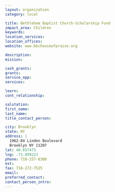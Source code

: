 ```yaml
---
layout: organization
category: local

title: Bethlehem Baptist Church-Scholarship Fund
impact_area: Children
keywords: 
location_services: 
location_offices: 
website: www.bbchouseofpraise.org

description: 
mission: 

cash_grants: 
grants: 
service_opp: 
services: 

learn: 
cont_relationship: 

salutation: 
first_name: 
last_name: 
title_contact_person: 

city: Brooklyn
state: NY
address: |
  1962-84 Linden Boulevard    
  Brooklyn NY 11207
lat: 40.657473
lng: -73.899223
phone: 718-257-8300
ext: 
fax: 718-272-7525
email: 
preferred_contact: 
contact_person_intro: 
---
```


